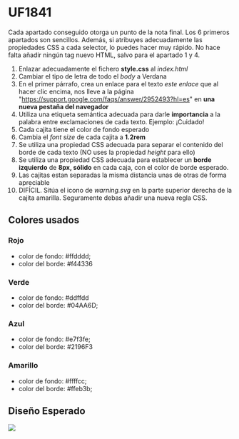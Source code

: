 # UF1841

Cada apartado conseguido otorga un punto de la nota final. Los 6 primeros apartados son sencillos. Además, si atribuyes adecuadamente las propiedades CSS a cada selector, lo puedes hacer muy rápido. No hace falta añadir ningún tag nuevo HTML, salvo para el apartado 1 y 4.

1. Enlazar adecuadamente el fichero **style.css** al _index.html_
2. Cambiar el tipo de letra de todo el _body_ a Verdana
3. En el primer párrafo, crea un enlace para el texto _este enlace_ que al hacer clic encima, nos lleve a la página "https://support.google.com/faqs/answer/2952493?hl=es" en **una nueva pestaña del navegador**
4. Utiliza una etiqueta semántica adecuada para darle **importancia** a la palabra entre exclamaciones de cada texto. Ejemplo: <etiqueta>¡Cuidado!<etiqueta>
5. Cada cajita tiene el color de fondo esperado
6. Cambia el _font size_ de cada cajita a **1.2rem**
6. Se utiliza una propiedad CSS adecuada para separar el contenido del borde de cada texto (NO uses la propiedad _height_ para ello)
7. Se utiliza una propiedad CSS adecuada para establecer un **borde izquierdo** de **8px, sólido** en cada caja, con el color de borde esperado.
9. Las cajitas estan separadas la misma distancia unas de otras de forma apreciable
10. DIFÍCIL. Sitúa el icono de _warning.svg_ en la parte superior derecha de la cajita amarilla. Seguramente debas añadir una nueva regla CSS.
## Colores usados

### Rojo
- color de fondo: #ffdddd;
- color del borde: #f44336

### Verde
- color de fondo: #ddffdd
- color del borde: #04AA6D;

### Azul
- color de fondo: #e7f3fe;
- color del borde: #2196F3

### Amarillo
- color de fondo: #ffffcc;
- color del borde: #ffeb3b;

## Diseño Esperado

![](diseñoEsperado.png)